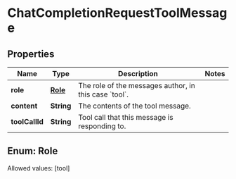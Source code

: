 

# ChatCompletionRequestToolMessage


## Properties

Name | Type | Description | Notes
------------ | ------------- | ------------- | -------------
**role** | [**Role**](#Role) | The role of the messages author, in this case &#x60;tool&#x60;. | 
**content** | **String** | The contents of the tool message. | 
**toolCallId** | **String** | Tool call that this message is responding to. | 


## Enum: Role
Allowed values: [tool]




